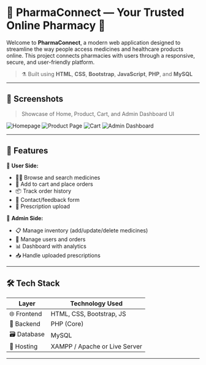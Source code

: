 # 💊 PharmaConnect — Your Trusted Online Pharmacy 🏥

Welcome to **PharmaConnect**, a modern web application designed to streamline the way people access medicines and healthcare products online. This project connects pharmacies with users through a responsive, secure, and user-friendly platform.

> ⚗️ Built using **HTML**, **CSS**, **Bootstrap**, **JavaScript**, **PHP**, and **MySQL**

---



## 📸 Screenshots

> Showcase of Home, Product, Cart, and Admin Dashboard UI

![Homepage](screenshots/homepage.png)
![Product Page](screenshots/products.png)
![Cart](screenshots/cart.png)
![Admin Dashboard](screenshots/admin-dashboard.png)

---

## 🧪 Features

🔹 **User Side:**
- 👩‍⚕️ Browse and search medicines
- 🛒 Add to cart and place orders
- 📦 Track order history
- 💬 Contact/feedback form
- 🧾 Prescription upload

🔹 **Admin Side:**
- 📋 Manage inventory (add/update/delete medicines)
- 👥 Manage users and orders
- 📊 Dashboard with analytics
- 📥 Handle uploaded prescriptions

---

## 🛠️ Tech Stack

| Layer       | Technology Used           |
|------------|---------------------------|
| 🌐 Frontend | HTML, CSS, Bootstrap, JS  |
| 🔧 Backend  | PHP (Core)                |
| 🗃️ Database | MySQL                     |
| 📁 Hosting  | XAMPP / Apache or Live Server |

---



